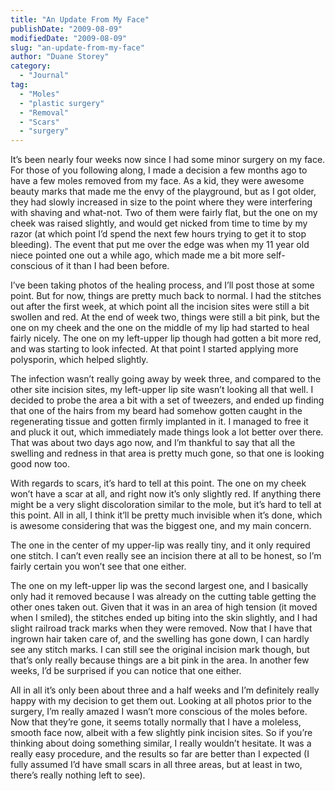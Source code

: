```yaml
---
title: "An Update From My Face"
publishDate: "2009-08-09"
modifiedDate: "2009-08-09"
slug: "an-update-from-my-face"
author: "Duane Storey"
category:
  - "Journal"
tag:
  - "Moles"
  - "plastic surgery"
  - "Removal"
  - "Scars"
  - "surgery"
---
```


It’s been nearly four weeks now since I had some minor surgery on my face. For those of you following along, I made a decision a few months ago to have a few moles removed from my face. As a kid, they were awesome beauty marks that made me the envy of the playground, but as I got older, they had slowly increased in size to the point where they were interfering with shaving and what-not. Two of them were fairly flat, but the one on my cheek was raised slightly, and would get nicked from time to time by my razor (at which point I’d spend the next few hours trying to get it to stop bleeding). The event that put me over the edge was when my 11 year old niece pointed one out a while ago, which made me a bit more self-conscious of it than I had been before.

I’ve been taking photos of the healing process, and I’ll post those at some point. But for now, things are pretty much back to normal. I had the stitches out after the first week, at which point all the incision sites were still a bit swollen and red. At the end of week two, things were still a bit pink, but the one on my cheek and the one on the middle of my lip had started to heal fairly nicely. The one on my left-upper lip though had gotten a bit more red, and was starting to look infected. At that point I started applying more polysporin, which helped slightly.

The infection wasn’t really going away by week three, and compared to the other site incision sites, my left-upper lip site wasn’t looking all that well. I decided to probe the area a bit with a set of tweezers, and ended up finding that one of the hairs from my beard had somehow gotten caught in the regenerating tissue and gotten firmly implanted in it. I managed to free it and pluck it out, which immediately made things look a lot better over there. That was about two days ago now, and I’m thankful to say that all the swelling and redness in that area is pretty much gone, so that one is looking good now too.

With regards to scars, it’s hard to tell at this point. The one on my cheek won’t have a scar at all, and right now it’s only slightly red. If anything there might be a very slight discoloration similar to the mole, but it’s hard to tell at this point. All in all, I think it’ll be pretty much invisible when it’s done, which is awesome considering that was the biggest one, and my main concern.

The one in the center of my upper-lip was really tiny, and it only required one stitch. I can’t even really see an incision there at all to be honest, so I’m fairly certain you won’t see that one either.

The one on my left-upper lip was the second largest one, and I basically only had it removed because I was already on the cutting table getting the other ones taken out. Given that it was in an area of high tension (it moved when I smiled), the stitches ended up biting into the skin slightly, and I had slight railroad track marks when they were removed. Now that I have that ingrown hair taken care of, and the swelling has gone down, I can hardly see any stitch marks. I can still see the original incision mark though, but that’s only really because things are a bit pink in the area. In another few weeks, I’d be surprised if you can notice that one either.

All in all it’s only been about three and a half weeks and I’m definitely really happy with my decision to get them out. Looking at all photos prior to the surgery, I’m really amazed I wasn’t more conscious of the moles before. Now that they’re gone, it seems totally normally that I have a moleless, smooth face now, albeit with a few slightly pink incision sites. So if you’re thinking about doing something similar, I really wouldn’t hesitate. It was a really easy procedure, and the results so far are better than I expected (I fully assumed I’d have small scars in all three areas, but at least in two, there’s really nothing left to see).